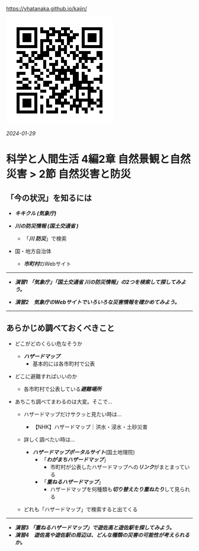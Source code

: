 https://yhatanaka.github.io/kajin/

<img src="QR_343148.png" title="" alt="QR_343148.png" data-align="right">

*2024-01-29*

# 科学と人間生活 4編2章 自然景観と自然災害 > 2節 自然災害と防災



## 「今の状況」を知るには

- ***キキクル (気象庁)***

- ***川の防災情報 (国土交通省 )***
  - 「***川  防災***」で検索
  
- 国・地方自治体
  
  - ***市町村***のWebサイト

------

- ***演習1 「気象庁」「国土交通省  川の防災情報」の2つを検索して探してみよう。***

- ***演習2　気象庁のWebサイトでいろいろな災害情報を確かめてみよう。***

------



## あらかじめ調べておくべきこと

- どこがどのくらい危なそうか
  
  - ***ハザードマップ***
    - 基本的には各市町村で公表
  
- どこに避難すればいいのか
  
  - 各市町村で公表している***避難場所***

- あちこち調べてまわるのは大変。そこで…
  
  - ハザードマップだけサクッと見たい時は…
    
    - 【NHK】ハザードマップ｜洪水・浸水・土砂災害
  
  - 詳しく調べたい時は…
    - ***ハザードマップポータルサイト***(国土地理院)
      - 「***わがまちハザードマップ***」
        - 市町村が公表したハザードマップへの***リンク***がまとまっている
      - 「***重ねるハザードマップ***」
        - ハザードマップを何種類も***切り替えたり重ねたり***して見られる
    
  - どれも「ハザードマップ」で検索すると出てくる

---

- ***演習3 「重ねるハザードマップ」で遊佐高と遊佐駅を探してみよう。***
- ***演習4　遊佐高や遊佐駅の周辺は、どんな種類の災害の可能性が考えられるか。***



